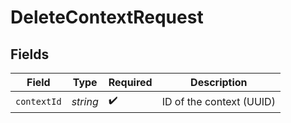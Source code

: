 # DeleteContextRequest


## Fields

| Field                    | Type                     | Required                 | Description              |
| ------------------------ | ------------------------ | ------------------------ | ------------------------ |
| `contextId`              | *string*                 | :heavy_check_mark:       | ID of the context (UUID) |